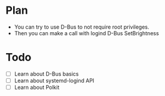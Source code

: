 # Plan
- You can try to use D-Bus to not require root privileges.
- Then you can make a call with logind D-Bus SetBrightness

# Todo
- [ ] Learn about D-Bus basics
- [ ] Learn about systemd-logind API
- [ ] Learn about Polkit